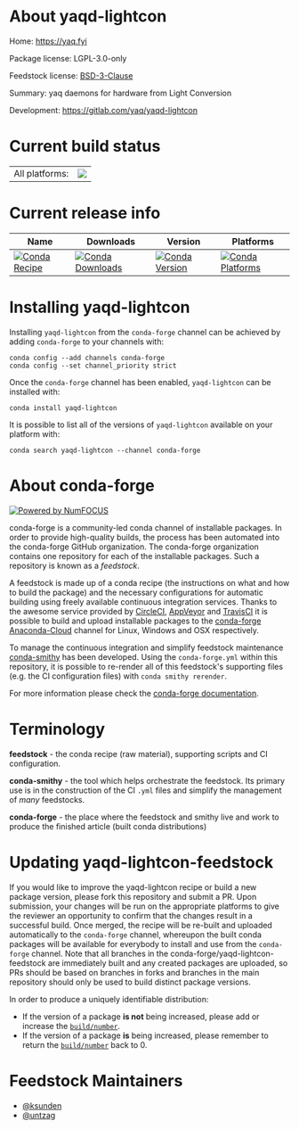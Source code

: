 About yaqd-lightcon
===================

Home: https://yaq.fyi

Package license: LGPL-3.0-only

Feedstock license: [BSD-3-Clause](https://github.com/conda-forge/yaqd-lightcon-feedstock/blob/master/LICENSE.txt)

Summary: yaq daemons for hardware from Light Conversion

Development: https://gitlab.com/yaq/yaqd-lightcon

Current build status
====================


<table><tr><td>All platforms:</td>
    <td>
      <a href="https://dev.azure.com/conda-forge/feedstock-builds/_build/latest?definitionId=10383&branchName=master">
        <img src="https://dev.azure.com/conda-forge/feedstock-builds/_apis/build/status/yaqd-lightcon-feedstock?branchName=master">
      </a>
    </td>
  </tr>
</table>

Current release info
====================

| Name | Downloads | Version | Platforms |
| --- | --- | --- | --- |
| [![Conda Recipe](https://img.shields.io/badge/recipe-yaqd--lightcon-green.svg)](https://anaconda.org/conda-forge/yaqd-lightcon) | [![Conda Downloads](https://img.shields.io/conda/dn/conda-forge/yaqd-lightcon.svg)](https://anaconda.org/conda-forge/yaqd-lightcon) | [![Conda Version](https://img.shields.io/conda/vn/conda-forge/yaqd-lightcon.svg)](https://anaconda.org/conda-forge/yaqd-lightcon) | [![Conda Platforms](https://img.shields.io/conda/pn/conda-forge/yaqd-lightcon.svg)](https://anaconda.org/conda-forge/yaqd-lightcon) |

Installing yaqd-lightcon
========================

Installing `yaqd-lightcon` from the `conda-forge` channel can be achieved by adding `conda-forge` to your channels with:

```
conda config --add channels conda-forge
conda config --set channel_priority strict
```

Once the `conda-forge` channel has been enabled, `yaqd-lightcon` can be installed with:

```
conda install yaqd-lightcon
```

It is possible to list all of the versions of `yaqd-lightcon` available on your platform with:

```
conda search yaqd-lightcon --channel conda-forge
```


About conda-forge
=================

[![Powered by NumFOCUS](https://img.shields.io/badge/powered%20by-NumFOCUS-orange.svg?style=flat&colorA=E1523D&colorB=007D8A)](http://numfocus.org)

conda-forge is a community-led conda channel of installable packages.
In order to provide high-quality builds, the process has been automated into the
conda-forge GitHub organization. The conda-forge organization contains one repository
for each of the installable packages. Such a repository is known as a *feedstock*.

A feedstock is made up of a conda recipe (the instructions on what and how to build
the package) and the necessary configurations for automatic building using freely
available continuous integration services. Thanks to the awesome service provided by
[CircleCI](https://circleci.com/), [AppVeyor](https://www.appveyor.com/)
and [TravisCI](https://travis-ci.com/) it is possible to build and upload installable
packages to the [conda-forge](https://anaconda.org/conda-forge)
[Anaconda-Cloud](https://anaconda.org/) channel for Linux, Windows and OSX respectively.

To manage the continuous integration and simplify feedstock maintenance
[conda-smithy](https://github.com/conda-forge/conda-smithy) has been developed.
Using the ``conda-forge.yml`` within this repository, it is possible to re-render all of
this feedstock's supporting files (e.g. the CI configuration files) with ``conda smithy rerender``.

For more information please check the [conda-forge documentation](https://conda-forge.org/docs/).

Terminology
===========

**feedstock** - the conda recipe (raw material), supporting scripts and CI configuration.

**conda-smithy** - the tool which helps orchestrate the feedstock.
                   Its primary use is in the construction of the CI ``.yml`` files
                   and simplify the management of *many* feedstocks.

**conda-forge** - the place where the feedstock and smithy live and work to
                  produce the finished article (built conda distributions)


Updating yaqd-lightcon-feedstock
================================

If you would like to improve the yaqd-lightcon recipe or build a new
package version, please fork this repository and submit a PR. Upon submission,
your changes will be run on the appropriate platforms to give the reviewer an
opportunity to confirm that the changes result in a successful build. Once
merged, the recipe will be re-built and uploaded automatically to the
`conda-forge` channel, whereupon the built conda packages will be available for
everybody to install and use from the `conda-forge` channel.
Note that all branches in the conda-forge/yaqd-lightcon-feedstock are
immediately built and any created packages are uploaded, so PRs should be based
on branches in forks and branches in the main repository should only be used to
build distinct package versions.

In order to produce a uniquely identifiable distribution:
 * If the version of a package **is not** being increased, please add or increase
   the [``build/number``](https://docs.conda.io/projects/conda-build/en/latest/resources/define-metadata.html#build-number-and-string).
 * If the version of a package **is** being increased, please remember to return
   the [``build/number``](https://docs.conda.io/projects/conda-build/en/latest/resources/define-metadata.html#build-number-and-string)
   back to 0.

Feedstock Maintainers
=====================

* [@ksunden](https://github.com/ksunden/)
* [@untzag](https://github.com/untzag/)

